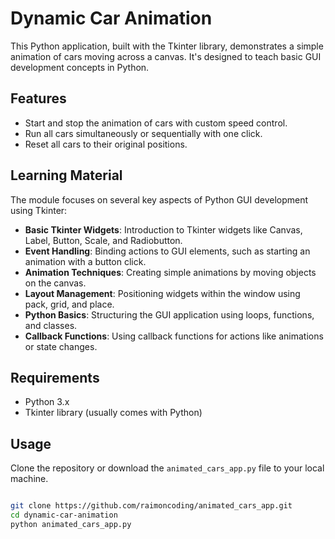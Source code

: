 # Dynamic Car Animation

This Python application, built with the Tkinter library, demonstrates a simple animation of cars moving across a canvas. It's designed to teach basic GUI development concepts in Python.

## Features

- Start and stop the animation of cars with custom speed control.
- Run all cars simultaneously or sequentially with one click.
- Reset all cars to their original positions.

## Learning Material

The module focuses on several key aspects of Python GUI development using Tkinter:

- **Basic Tkinter Widgets**: Introduction to Tkinter widgets like Canvas, Label, Button, Scale, and Radiobutton.
- **Event Handling**: Binding actions to GUI elements, such as starting an animation with a button click.
- **Animation Techniques**: Creating simple animations by moving objects on the canvas.
- **Layout Management**: Positioning widgets within the window using pack, grid, and place.
- **Python Basics**: Structuring the GUI application using loops, functions, and classes.
- **Callback Functions**: Using callback functions for actions like animations or state changes.

## Requirements

- Python 3.x
- Tkinter library (usually comes with Python)

## Usage

Clone the repository or download the `animated_cars_app.py` file to your local machine.

```sh

git clone https://github.com/raimoncoding/animated_cars_app.git
cd dynamic-car-animation
python animated_cars_app.py
